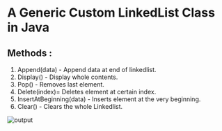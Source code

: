 
# A Generic Custom LinkedList Class in Java

## Methods :

1) Append(data) - Append data at end of linkedlist.
2) Display() - Display whole contents.
3) Pop() - Removes last element.
4) Delete(index)= Deletes element at certain index.
5) InsertAtBeginning(data) - Inserts element at the very beginning.
6) Clear() - Clears the whole Linkedlist.

![output](https://user-images.githubusercontent.com/20128859/61655697-b7538f00-acdc-11e9-8ed4-341bcc193ee5.png)
